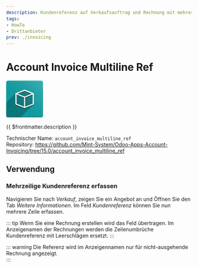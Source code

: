 ```yaml
---
description: Kundenreferenz auf Verkaufsauftrag und Rechnung mit mehreren Zeilen.
tags:
- HowTo
- Drittanbieter
prev: ./invoicing
---
```

# Account Invoice Multiline Ref

![icon_oms_box](assets/icon_oms_box.png)

{{ $frontmatter.description }}

Technischer Name: `account_invoice_multiline_ref`\
Repository: <https://github.com/Mint-System/Odoo-Apps-Account-Invoicing/tree/15.0/account_invoice_multiline_ref>

## Verwendung

### Mehrzeilige Kundenreferenz erfassen

Navigieren Sie nach *Verkauf*, zeigen Sie ein Angebot an und Öffnen Sie den Tab *Weitere Informationen*. Im Feld *Kundenreferenz* können Sie nun mehrere Zeile erfassen.

::: tip
Wenn Sie eine Rechnung erstellen wird das Feld übertragen. Im Anzeigenamen der Rechnungen werden die Zeilenumbrüche Kundenreferenz mit Leerschlägen ersetzt. 
:::

::: warning
Die Referenz wird im Anzeigennamen nur für nicht-ausgehende Rechnung angezeigt.  
:::